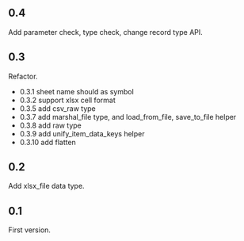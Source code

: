 ## 0.4

Add parameter check, type check, change record type API.

## 0.3

Refactor.

- 0.3.1 sheet name should as symbol
- 0.3.2 support xlsx cell format
- 0.3.5 add csv_raw type
- 0.3.7 add marshal_file type, and load_from_file, save_to_file helper
- 0.3.8 add raw type
- 0.3.9 add unify_item_data_keys helper
- 0.3.10 add flatten

## 0.2

Add xlsx_file data type.

## 0.1

First version.

